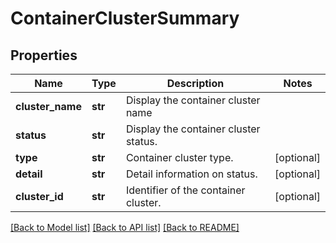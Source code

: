 # ContainerClusterSummary

## Properties
Name | Type | Description | Notes
------------ | ------------- | ------------- | -------------
**cluster_name** | **str** | Display the container cluster name | 
**status** | **str** | Display the container cluster status. | 
**type** | **str** | Container cluster type. | [optional] 
**detail** | **str** | Detail information on status. | [optional] 
**cluster_id** | **str** | Identifier of the container cluster. | [optional] 

[[Back to Model list]](../README.md#documentation-for-models) [[Back to API list]](../README.md#documentation-for-api-endpoints) [[Back to README]](../README.md)


